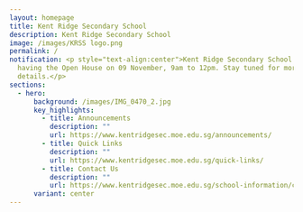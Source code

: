 ```yaml
---
layout: homepage
title: Kent Ridge Secondary School
description: Kent Ridge Secondary School
image: /images/KRSS logo.png
permalink: /
notification: <p style="text-align:center">Kent Ridge Secondary School will be
  having the Open House on 09 November, 9am to 12pm. Stay tuned for more
  details.</p>
sections:
  - hero:
      background: /images/IMG_0470_2.jpg
      key_highlights:
        - title: Announcements
          description: ""
          url: https://www.kentridgesec.moe.edu.sg/announcements/
        - title: Quick Links
          description: ""
          url: https://www.kentridgesec.moe.edu.sg/quick-links/
        - title: Contact Us
          description: ""
          url: https://www.kentridgesec.moe.edu.sg/school-information/contact-information/
      variant: center
---
```

